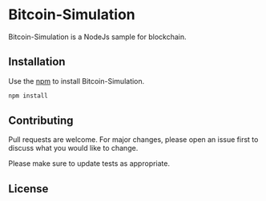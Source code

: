 # Bitcoin-Simulation

Bitcoin-Simulation is a NodeJs sample for blockchain.

## Installation

Use the [npm](https://www.npmjs.com/) to install Bitcoin-Simulation.

```bash
npm install
```

## Contributing
Pull requests are welcome. For major changes, please open an issue first to discuss what you would like to change.

Please make sure to update tests as appropriate.

## License
 